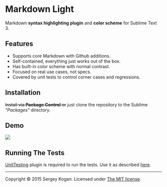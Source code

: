 Markdown Light
==============

Markdown **syntax highlighting plugin** and **color scheme** for Sublime Text 3.

Features
--------

- Supports core Markdown with Github additions.
- Self-contained, everything just works out of the box.
- Has built-in color scheme with normal contrast.
- Focused on real use cases, not specs.
- Covered by unit tests to control corner cases and regressions.

Installation
------------

~~Install via **Package Control** or~~ just clone the repository to the Sublime *"Packages"* directory.

Demo
----

![](https://github.com/sekogan/MarkdownLight/raw/master/demo/demo.png)

Running The Tests
-----------------

[UnitTesting][] plugin is required to run the tests. Use it as described [here][UnitTestingReadme].

[UnitTesting]: https://github.com/randy3k/UnitTesting
[UnitTestingReadme]: https://github.com/randy3k/UnitTesting-example/blob/master/README.md

---

Copyright &copy; 2015 Sergey Kogan.
Licensed under [The MIT license](LICENSE).

